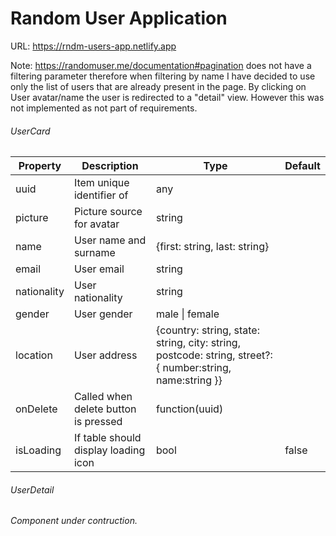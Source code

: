 # Random User Application

URL: https://rndm-users-app.netlify.app

Note:
https://randomuser.me/documentation#pagination does not have a filtering parameter therefore when filtering by name I have decided to use only the list of users that are already present in the page.
By clicking on User avatar/name the user is redirected to a "detail" view. However this was not implemented as not part of requirements.

###### UserCard

| Property    | Description                          | Type                                                                                                     | Default |
|-------------|--------------------------------------|----------------------------------------------------------------------------------------------------------|---------|
| uuid        | Item unique identifier of            | any                                                                                                      |         |
| picture     | Picture source for avatar            | string                                                                                                   |         |
| name        | User name and surname                | {first: string, last: string}                                                                            |         |
| email       | User email                           | string                                                                                                   |         |
| nationality | User nationality                     | string                                                                                                   |         |
| gender      | User gender                          | male \| female                                                                                           |         |
| location    | User address                         | {country: string, state: string, city: string, postcode: string, street?:{ number:string, name:string }} |         |
| onDelete    | Called when delete button is pressed | function(uuid)                                                                                           |         |
| isLoading   | If table should display loading icon | bool                                                                                                     | false   |


###### UserDetail

*Component under contruction.*

